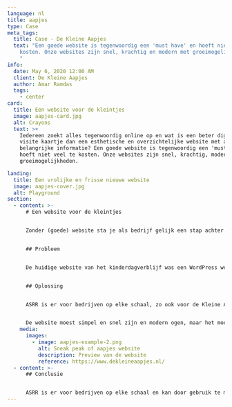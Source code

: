 ```yaml
---
language: nl
title: aapjes
type: Case
meta_tags:
  title: Case - De Kleine Aapjes
  text: "Een goede website is tegenwoordig een 'must have' en hoeft niet veel te
    kosten. Onze websites zijn snel, krachtig en modern met groeimogelijkheden.
    "
info:
  date: May 6, 2020 12:00 AM
  client: De Kleine Aapjes
  author: Amar Ramdas
  tags:
    - center
card:
  title: Een website voor de kleintjes
  image: aapjes-card.jpg
  alt: Crayons
  text: >+
    Iedereen zoekt alles tegenwoordig online op en wat is een beter digitaal
    visite kaartje dan een esthetische en overzichtelijke website met al jouw
    belangrijke informatie? Een goede website is tegenwoordig een 'must have' en
    hoeft niet veel te kosten. Onze websites zijn snel, krachtig, modern met
    groeimogelijkheden.

landing:
  title: Een vrolijke en frisse nieuwe website
  image: aapjes-cover.jpg
  alt: Playground
section:
  - content: >-
      # Een website voor de kleintjes


      Zonder (goede) website sta je als bedrijf gelijk een stap achter. Een website is tegenwoordig een 'must have' voor alle soorten bedrijven. Ook kinderdagverblijf, De Kleine Aapjes, kon hier niet in achterblijven en wilde graag een digitaal visitekaartje dat hen als kinderdagverblijf goed representeert.


      ## Probleem


      De huidige website van het kinderdagverblijf was een WordPress website. Het dagverblijf vond hun huidige website niet toereikend genoeg en waren toe aan verbeteringen. 


      ## Oplossing


      ASRR is er voor bedrijven op elke schaal, zo ook voor de Kleine Aapjes in Den Haag. De website van dit bedrijf transitioneerde van een WordPress website naar een van onze NextJS webapps. 


      De website moest simpel en snel zijn en modern ogen, maar het moest binnen budget blijven. Om kosten te drukken hebben wij een van onze standaard templates gebruikt, waardoor er geen tijd en geld in een nieuw design gestopt hoeft te worden. Onze templates vallen onder 'Responsive Webdesign', dat houdt in dat er wordt gestreefd naar een optimale webervaring op een breed scala aan apparaten. Verder gebruiken wij Automatische HTTPS/SSL certificering, wat veiligheid van de website waarborgt. De website hosten wij op ons eigen razendsnelle hosting systeem. Dit is globally redundant hosting, wat bijdraagt aan een snelle website.
    media:
      images:
        - image: aapjes-example-2.png
          alt: Sneak peak of aapjes website
          description: Preview van de website
          reference: https://www.dekleineaapjes.nl/
  - content: >-
      ## Conclusie


      ASRR is er voor bedrijven op elke schaal en kan door gebruik te maken voor onze standaard templates en razendsnelle hosting een esthetische, snelle, moderne, simpele, scherp geprijsde website maken.
---
```

